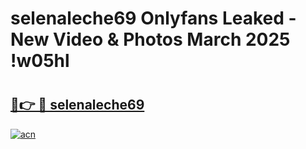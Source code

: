 # selenaleche69 Onlyfans Leaked - New Video & Photos March 2025 !w05hl

# <h2><a href="https://4q1p1c.iuczelnia.edu.pl?title=selenaleche69&ref=w05hl">🔗👉 🔴 selenaleche69</a></h2>

[![acn](https://github.com/user-attachments/assets/0f9c940e-d8b0-45ae-aac7-cd30a18b3e1c)](https://4q1p1c.iuczelnia.edu.pl?title=selenaleche69&ref=w05hl)

